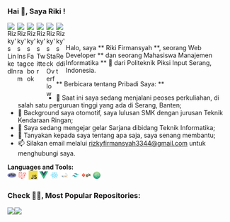 ### Hai 👋, Saya Riki !

<a href="#">
  <img align="left" alt="Rizky's LinkedIn" width="22px" src="https://cdn.jsdelivr.net/npm/simple-icons@v3/icons/linkedin.svg" />
</a>
<a href="https://www.instagram.com/rizkyfirman_15/">
  <img align="left" alt="Rizky's Instagram" width="22px" src="https://cdn.jsdelivr.net/npm/simple-icons@v3/icons/instagram.svg" />
</a>
<a href="https://www.facebook.com/mobaarafat12321">
  <img align="left" alt="Rizky's Facebook" width="22px" src="https://cdn.jsdelivr.net/npm/simple-icons@v3/icons/facebook.svg" />
</a>
<a href="https://twitter.com/RizkyFi49455678">
  <img align="left" alt="Rizky's Twitter" width="22px" src="https://cdn.jsdelivr.net/npm/simple-icons@v3/icons/twitter.svg" />
</a>
<a href="#">
  <img align="left" alt="Rizky's StackOverflow" width="22px" src="https://cdn.jsdelivr.net/npm/simple-icons@v3/icons/stackoverflow.svg" />
</a>
<a href="#">
  <img align="left" alt="Rizky's Reddit" width="22px" src="https://cdn.jsdelivr.net/npm/simple-icons@v3/icons/reddit.svg" />
</a>


<br />
<br />

Halo, saya ** Riki Firmansyah **, seorang Web Developer ** dan seorang Mahasiswa Manajemen Informatika ** 🚀 dari Politeknik Piksi Input Serang, Indonesia.

** Berbicara tentang Pribadi Saya: **

- 🌱 Saat ini saya sedang menjalani peoses perkuliahan,
     di salah satu perguruan tinggi yang ada di Serang, Banten;
- 🌱 Background saya otomotif, saya lulusan SMK dengan jurusan
     Teknik Kendaraan Ringan;
- 💼 Saya sedang mengejar gelar Sarjana dibidang Teknik Informatika;
- 💬 Tanyakan kepada saya tentang apa saja, saya senang membantu;
- 📫 Silakan email melalui rizkyfirmansyah3344@gmail.com untuk menghubungi saya.



**Languages and Tools:**  
<code><img height="20" src="https://raw.githubusercontent.com/github/explore/80688e429a7d4ef2fca1e82350fe8e3517d3494d/topics/php/php.png"></code>
<code><img height="20" src="https://raw.githubusercontent.com/github/explore/80688e429a7d4ef2fca1e82350fe8e3517d3494d/topics/laravel/laravel.png"></code>
<code><img height="20" src="https://raw.githubusercontent.com/github/explore/80688e429a7d4ef2fca1e82350fe8e3517d3494d/topics/javascript/javascript.png"></code>
<code><img height="20" src="https://raw.githubusercontent.com/github/explore/80688e429a7d4ef2fca1e82350fe8e3517d3494d/topics/vue/vue.png"></code>
<code><img height="20" src="https://raw.githubusercontent.com/github/explore/80688e429a7d4ef2fca1e82350fe8e3517d3494d/topics/react/react.png"></code>
<code><img height="20" src="https://raw.githubusercontent.com/github/explore/80688e429a7d4ef2fca1e82350fe8e3517d3494d/topics/mysql/mysql.png"></code>
<code><img height="20" src="https://raw.githubusercontent.com/github/explore/80688e429a7d4ef2fca1e82350fe8e3517d3494d/topics/tailwind/tailwind.png"></code>
<code><img height="20" src="https://raw.githubusercontent.com/github/explore/80688e429a7d4ef2fca1e82350fe8e3517d3494d/topics/git/git.png"></code>
<code><img height="20" src="https://raw.githubusercontent.com/github/explore/80688e429a7d4ef2fca1e82350fe8e3517d3494d/topics/atom/atom.png"></code>



<h3> Check 🐱‍🏍, Most Popular Repositories: </h3>

<a href="https://github.com/rizkyfirman15/simple-inventory-php-native">
  <img align="left" src="https://github-readme-stats.vercel.app/api/pin/?username=rizkyfirman15&repo=simple-inventory-php-native" />
</a>

<a href="https://github.com/rizkyfirman15/Sistem-Pmb-Berbasis-Desktop">
  <img align="left" src="https://github-readme-stats.vercel.app/api/pin/?username=rizkyfirman15&repo=Sistem-Pmb-Berbasis-Desktop" />
</a>




